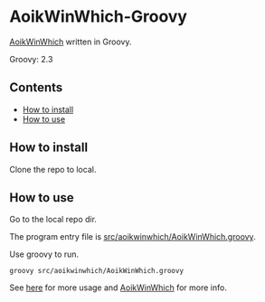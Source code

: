# AoikWinWhich-Groovy
[AoikWinWhich](https://github.com/AoiKuiyuyou/AoikWinWhich) written in Groovy.

Groovy: 2.3

## Contents
- [How to install](#how-to-install)
- [How to use](#how-to-use)

## How to install
Clone the repo to local.

## How to use
Go to the local repo dir.

The program entry file is [src/aoikwinwhich/AoikWinWhich.groovy](/src/aoikwinwhich/AoikWinWhich.groovy).

Use groovy to run.
```
groovy src/aoikwinwhich/AoikWinWhich.groovy
```

See [here](https://github.com/AoiKuiyuyou/AoikWinWhich#how-to-use) for more usage and [AoikWinWhich](https://github.com/AoiKuiyuyou/AoikWinWhich) for more info.

